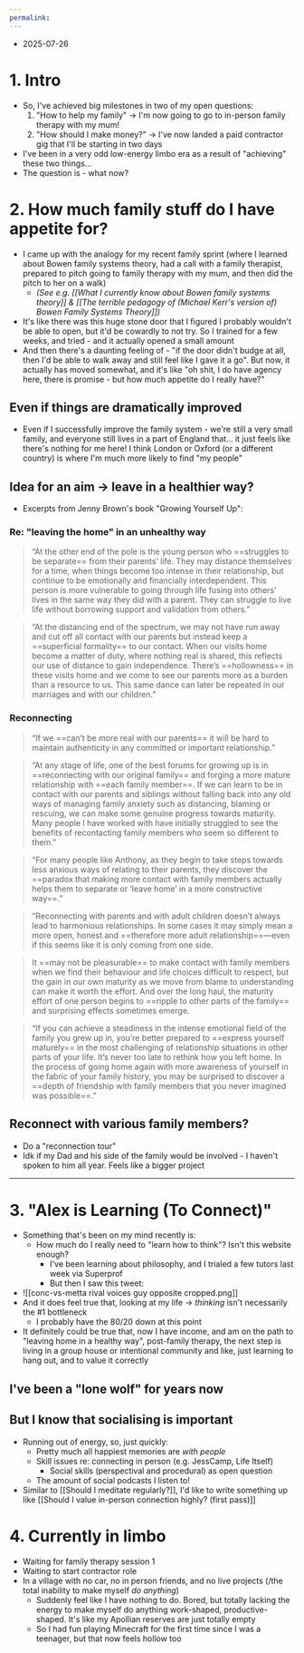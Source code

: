 ```yaml
---
permalink:
---
```

- 2025-07-26
# 1. Intro
- So, I've achieved big milestones in two of my open questions:
	1. "How to help my family" → I'm now going to go to in-person family therapy with my mum!
	2. "How should I make money?" → I've now landed a paid contractor gig that I'll be starting in two days
- I've been in a very odd low-energy limbo era as a result of "achieving" these two things...
- The question is - what now? 
# 2. How much family stuff do I have appetite for?
- I came up with the analogy for my recent family sprint (where I learned about Bowen family systems theory, had a call with a family therapist, prepared to pitch going to family therapy with my mum, and then did the pitch to her on a walk)
	- *(See e.g. [[What I currently know about Bowen family systems theory]] & [[The terrible pedagogy of (Michael Kerr's version of) Bowen Family Systems Theory]])*
- It's like there was this huge stone door that I figured I probably wouldn't be able to open, but it'd be cowardly to not try. So I trained for a few weeks, and tried - and it actually opened a small amount
- And then there's a daunting feeling of - "if the door didn't budge at all, then I'd be able to walk away and still feel like I gave it a go". But now, it actually has moved somewhat, and it's like "oh shit, I do have agency here, there is promise - but how much appetite do I really have?"
## Even if things are dramatically improved 
- Even if I successfully improve the family system - we're still a very small family, and everyone still lives in a part of England that... it just feels like there's nothing for me here! I think London or Oxford (or a different country) is where I'm much more likely to find "my people"
## Idea for an aim → leave in a healthier way?
- Excerpts from Jenny Brown's book "Growing Yourself Up":
### Re: "leaving the home" in an unhealthy way
>“At the other end of the pole is the young person who ==struggles to be separate== from their parents’ life. They may distance themselves for a time, when things become too intense in their relationship, but continue to be emotionally and financially interdependent. This person is more vulnerable to going through life fusing into others’ lives in the same way they did with a parent. They can struggle to live life without borrowing support and validation from others.”

> “At the distancing end of the spectrum, we may not have run away and cut off all contact with our parents but instead keep a ==superficial formality== to our contact. When our visits home become a matter of duty, where nothing real is shared, this reflects our use of distance to gain independence. There’s ==hollowness== in these visits home and we come to see our parents more as a burden than a resource to us. This same dance can later be repeated in our marriages and with our children.”
### Reconnecting
> “If we ==can’t be more real with our parents== it will be hard to maintain authenticity in any committed or important relationship.”

> “At any stage of life, one of the best forums for growing up is in ==reconnecting with our original family== and forging a more mature relationship with ==each family member==. If we can learn to be in contact with our parents and siblings without falling back into any old ways of managing family anxiety such as distancing, blaming or rescuing, we can make some genuine progress towards maturity. Many people I have worked with have initially struggled to see the benefits of recontacting family members who seem so different to them.”

> “For many people like Anthony, as they begin to take steps towards less anxious ways of relating to their parents, they discover the ==paradox that making more contact with family members actually helps them to separate or ‘leave home’ in a more constructive way==.”

> “Reconnecting with parents and with adult children doesn’t always lead to harmonious relationships. In some cases it may simply mean a more open, honest and ==therefore more adult relationship==—even if this seems like it is only coming from one side. 
 
> It ==may not be pleasurable== to make contact with family members when we find their behaviour and life choices difficult to respect, but the gain in our own maturity as we move from blame to understanding can make it worth the effort. And over the long haul, the maturity effort of one person begins to ==ripple to other parts of the family== and surprising effects sometimes emerge. 

> “If you can achieve a steadiness in the intense emotional field of the family you grew up in, you’re better prepared to ==express yourself maturely== in the most challenging of relationship situations in other parts of your life. It’s never too late to rethink how you left home. In the process of going home again with more awareness of yourself in the fabric of your family history, you may be surprised to discover a ==depth of friendship with family members that you never imagined was possible==.”
## Reconnect with various family members?
- Do a "reconnection tour"
- Idk if my Dad and his side of the family would be involved - I haven't spoken to him all year. Feels like a bigger project
---

# 3. "Alex is Learning (To Connect)"
- Something that's been on my mind recently is:
	- How much do I really need to "learn how to think"? Isn't this website enough?
		- I've been learning about philosophy, and I trialed a few tutors last week via Superprof
		- But then I saw this tweet:
- ![[conc-vs-metta rival voices guy opposite cropped.png]]
- And it does feel true that, looking at my life → *thinking* isn't necessarily the #1 bottleneck
	- I probably have the 80/20 down at this point 
- It definitely could be true that, now I have income, and am on the path to "leaving home in a healthy way", post-family therapy, the next step is living in a group house or intentional community and like, just learning to hang out, and to value it correctly 
## I've been a "lone wolf" for years now

## But I know that socialising is important
- Running out of energy, so, just quickly:
	- Pretty much all happiest memories are *with people*
	- Skill issues re: connecting in person (e.g. JessCamp, Life Itself)
		- Social skills (perspectival and procedural) as open question
	- The amount of social podcasts I listen to!
- Similar to [[Should I meditate regularly?]], I'd like to write something up like [[Should I value in-person connection highly? (first pass)]]
# 4. Currently in limbo
- Waiting for family therapy session 1 
- Waiting to start contractor role 
- In a village with no car, no in person friends, and no live projects (/the total inability to make myself *do anything*)
	- Suddenly feel like I have nothing to do. Bored, but totally lacking the energy to make myself do anything work-shaped, productive-shaped. It's like my Apollian reserves are just totally empty 
	- So I had fun playing Minecraft for the first time since I was a teenager, but that now feels hollow too